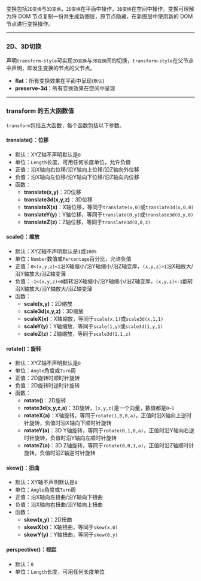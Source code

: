 变换包括`2D变换`与`3D变换`。`2D变换`在平面中操作，`3D变换`在空间中操作。变换可理解为将 DOM 节点复制一份并生成新图层，原节点隐藏，在新图层中使用新的 DOM 节点进行变换操作。



---------

### 2D、3D切换

声明`transform-style`可实现`2D变换`与`3D变换`间的切换，`transform-style`在父节点中声明，即发生变换的节点的父节点。

-  **flat**：所有变换效果在平面中呈现(`默认`)
-  **preserve-3d**：所有变换效果在空间中呈现

-------------

### transform 的五大函数值

`transform`包括五大函数，每个函数包括以下参数。



#### translate()：位移

- 默认：XYZ轴不声明默认是`0`
- 单位：`Length`长度，可用任何长度单位，允许负值
- 正值：沿X轴向右位移/沿Y轴向上位移/沿Z轴向外位移
- 负值：沿X轴向左位移/沿Y轴向下位移/沿Z轴向内位移
- 函数：
  -  **translate(x,y)**：2D位移
  -  **translate3d(x,y,z)**：3D位移
  -  **translateX(x)**：X轴位移，等同于`translate(x,0)`或`translate3d(x,0,0)`
  -  **translateY(y)**：Y轴位移，等同于`translate(0,y)`或`translate3d(0,y,0)`
  -  **translateZ(z)**：Z轴位移，等同于`translate3d(0,0,z)`



#### scale()：缩放

- 默认：XYZ轴不声明默认是`1`或`100%`
- 单位：`Number`数值或`Percentage`百分比，允许负值
- 正值：`0<(x,y,z)<1`沿X轴缩小/沿Y轴缩小/沿Z轴变厚，`(x,y,z)>1`沿X轴放大/沿Y轴放大/沿Z轴变薄
- 负值：`-1<(x,y,z)<0`翻转沿X轴缩小/沿Y轴缩小/沿Z轴变厚，`(x,y,z)<-1`翻转沿X轴放大/沿Y轴放大/沿Z轴变薄
- 函数：
  -  **scale(x,y)**：2D缩放
  -  **scale3d(x,y,z)**：3D缩放
  -  **scaleX(x)**：X轴缩放，等同于`scale(x,1)`或`scale3d(x,1,1)`
  -  **scaleY(y)**：Y轴缩放，等同于`scale(1,y)`或`scale3d(1,y,1)`
  -  **scaleZ(z)**：Z轴缩放，等同于`scale3d(1,1,z)`



#### rotate()：旋转

- 默认：XYZ轴不声明默认是`0`
- 单位：`Angle`角度或`Turn`周
- 正值：2D旋转时顺时针旋转
- 负值：2D旋转时逆时针旋转
- 函数：
  -  **rotate()**：2D旋转
  -  **rotate3d(x,y,z,a)**：3D旋转，`[x,y,z]`是一个向量，数值都是`0~1`
  -  **rotateX(a)**：X轴旋转，等同于`rotate(1,0,0,a)`，正值时沿X轴向上逆时针旋转，负值时沿X轴向下顺时针旋转
  -  **rotateY(a)**：3D Y轴旋转，等同于`rotate(0,1,0,a)`，正值时沿Y轴向右逆时针旋转，负值时沿Y轴向左顺时针旋转
  -  **rotateZ(a)**：3D Z轴旋转，等同于`rotate(0,0,1,a)`，正值时沿Z轴顺时针旋转，负值时沿Z轴逆时针旋转



#### skew()：扭曲

- 默认：XY轴不声明默认是`0`
- 单位：`Angle`角度或`Turn`周
- 正值：沿X轴向左扭曲/沿Y轴向下扭曲
- 负值：沿X轴向右扭曲/沿Y轴向上扭曲
- 函数：
  -  **skew(x,y)**：2D扭曲
  -  **skewX(x)**：X轴扭曲，等同于`skew(x,0)`
  -  **skewY(y)**：Y轴扭曲，等同于`skew(0,y)`

 



#### perspective()：视距

- 默认：`0`
- 单位：`Length`长度，可用任何长度单位